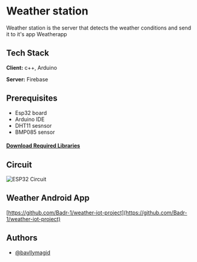 
# Weather station

Weather station is the server that detects the weather conditions and send it to it's app Weatherapp




## Tech Stack

**Client:** c++, Arduino

**Server:** Firebase


## Prerequisites
- Esp32 board 
- Arduino IDE
- DHT11 sesnsor 
- BMP085 sensor 

#### [Download Required Libraries](https://drive.google.com/file/d/1Qosicwro1eMv9MhTjYWNtzT84zLT3i_G/view?usp=sharing)
## Circuit
![ESP32 Circuit](https://github.com/bavllymagid/weather_server_station/tree/main/photos/esp.png "esp circuit")
## Weather Android App
[https://github.com/Badr-1/weather-iot-project](https://github.com/Badr-1/weather-iot-project)
## Authors

- [@bavllymagid](https://github.com/bavllymagid)

